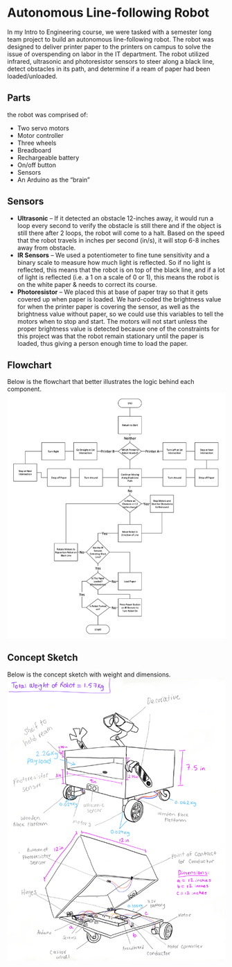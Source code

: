 # Autonomous Line-following Robot
In my Intro to Engineering course, we were tasked with a semester long team project to build an autonomous line-following robot. The robot was designed to deliver printer paper to the printers on campus to solve the issue of overspending on labor in the IT department. The robot utilized infrared, ultrasonic and photoresistor sensors to steer along a black line, detect obstacles in its path, and determine if a ream of paper had been loaded/unloaded. 

## Parts 
the robot was comprised of: 
* Two servo motors
* Motor controller
* Three wheels
* Breadboard
* Rechargeable battery
* On/off button
* Sensors 
* An Arduino as the “brain”

## Sensors
* **Ultrasonic** – If it detected an obstacle 12-inches away, it would run a loop every second to verify the obstacle is still there and if the object is still there after 2 loops, the robot will come to a halt. Based on the speed that the robot travels in inches per second (in/s), it will stop 6-8 inches away from obstacle.
* **IR Sensors** – We used a potentiometer to fine tune sensitivity and a binary scale to measure how much light is reflected. So if no light is reflected, this means that the robot is on top of the black line, and if a lot of light is reflected (i.e. a 1 on a scale of 0 or 1), this means the robot is on the white paper & needs to correct its course.
* **Photoresistor** – We placed this at base of paper tray so that it gets covered up when paper is loaded. We hard-coded the brightness value for when the printer paper is covering the sensor, as well as the brightness value without paper, so we could use this variables to tell the motors when to stop and start. The motors will not start unless the proper brightness value is detected because one of the constraints for this project was that the robot remain stationary until the paper is loaded, thus giving a person enough time to load the paper.

## Flowchart
Below is the flowchart that better illustrates the logic behind each component.
![image](Flowchart.png)

## Concept Sketch
Below is the concept sketch with weight and dimensions.
![image](concept_sketch.PNG)